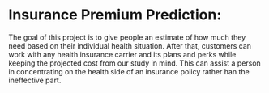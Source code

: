 # Insurance Premium Prediction:

The goal of this project is to give people an estimate of how much they need based on their individual health situation. 
After that, customers can work with any health insurance carrier and its plans and perks while keeping the projected cost 
from our study in mind. This can assist a person in concentrating on the health side of an insurance policy rather han the ineffective part.
